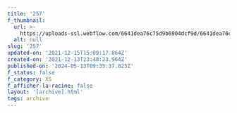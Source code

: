 ```yaml
---
title: '257'
f_thumbnail:
  url: >-
    https://uploads-ssl.webflow.com/6641dea76c75d9b6904dcf9d/6641dea76c75d9b6904dd2c2_257.jpg
  alt: null
slug: '257'
updated-on: '2021-12-15T15:09:17.864Z'
created-on: '2021-12-13T23:48:23.964Z'
published-on: '2024-05-13T09:35:37.825Z'
f_status: false
f_category: XS
f_afficher-la-racine: false
layout: '[archive].html'
tags: archive
---
```



